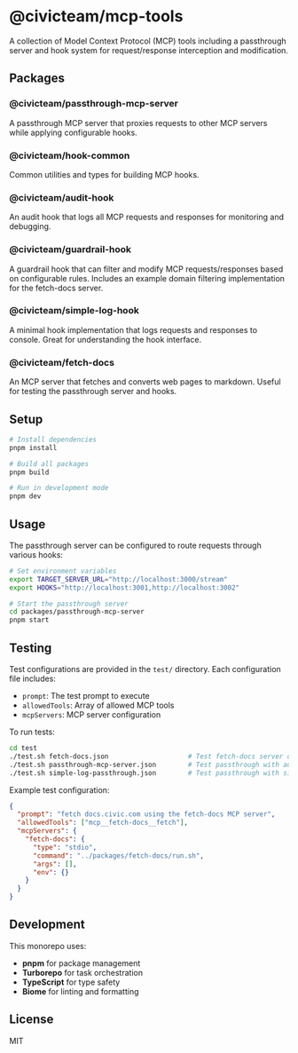 # @civicteam/mcp-tools

A collection of Model Context Protocol (MCP) tools including a passthrough server and hook system for request/response interception and modification.

## Packages

### @civicteam/passthrough-mcp-server
A passthrough MCP server that proxies requests to other MCP servers while applying configurable hooks.

### @civicteam/hook-common
Common utilities and types for building MCP hooks.

### @civicteam/audit-hook
An audit hook that logs all MCP requests and responses for monitoring and debugging.

### @civicteam/guardrail-hook
A guardrail hook that can filter and modify MCP requests/responses based on configurable rules. Includes an example domain filtering implementation for the fetch-docs server.

### @civicteam/simple-log-hook
A minimal hook implementation that logs requests and responses to console. Great for understanding the hook interface.

### @civicteam/fetch-docs
An MCP server that fetches and converts web pages to markdown. Useful for testing the passthrough server and hooks.

## Setup

```bash
# Install dependencies
pnpm install

# Build all packages
pnpm build

# Run in development mode
pnpm dev
```

## Usage

The passthrough server can be configured to route requests through various hooks:

```bash
# Set environment variables
export TARGET_SERVER_URL="http://localhost:3000/stream"
export HOOKS="http://localhost:3001,http://localhost:3002"

# Start the passthrough server
cd packages/passthrough-mcp-server
pnpm start
```

## Testing

Test configurations are provided in the `test/` directory. Each configuration file includes:
- `prompt`: The test prompt to execute
- `allowedTools`: Array of allowed MCP tools
- `mcpServers`: MCP server configuration

To run tests:

```bash
cd test
./test.sh fetch-docs.json                    # Test fetch-docs server directly
./test.sh passthrough-mcp-server.json        # Test passthrough with audit and guardrail hooks
./test.sh simple-log-passthrough.json        # Test passthrough with simple logging
```

Example test configuration:
```json
{
  "prompt": "fetch docs.civic.com using the fetch-docs MCP server",
  "allowedTools": ["mcp__fetch-docs__fetch"],
  "mcpServers": {
    "fetch-docs": {
      "type": "stdio",
      "command": "../packages/fetch-docs/run.sh",
      "args": [],
      "env": {}
    }
  }
}
```

## Development

This monorepo uses:
- **pnpm** for package management
- **Turborepo** for task orchestration
- **TypeScript** for type safety
- **Biome** for linting and formatting

## License

MIT